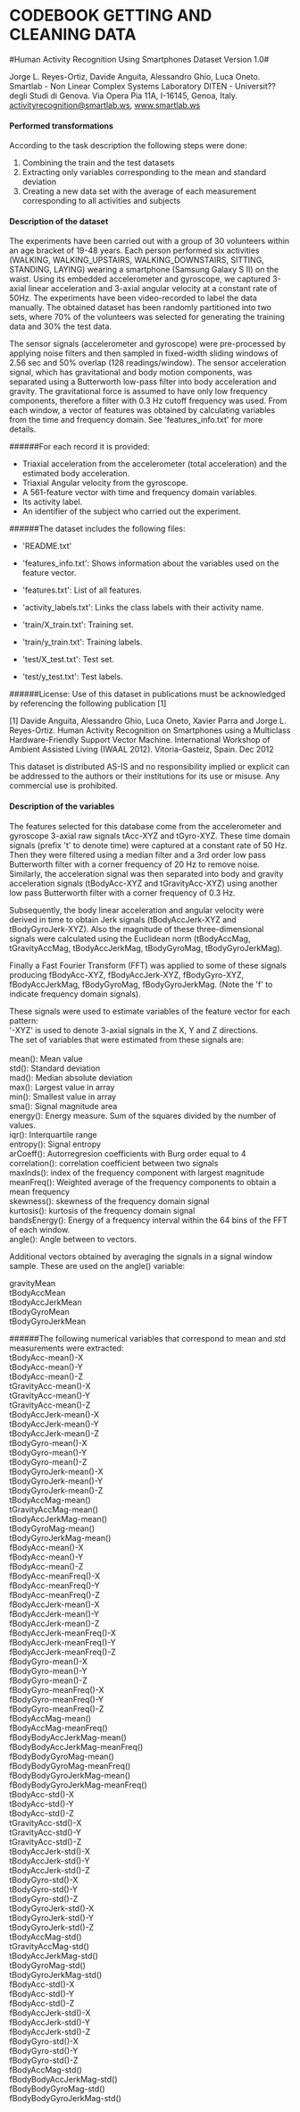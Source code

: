 CODEBOOK
GETTING AND CLEANING DATA
========================================================

#Human Activity Recognition Using Smartphones Dataset Version 1.0#

Jorge L. Reyes-Ortiz, Davide Anguita, Alessandro Ghio, Luca Oneto.
Smartlab - Non Linear Complex Systems Laboratory
DITEN - Universit?? degli Studi di Genova.
Via Opera Pia 11A, I-16145, Genoa, Italy.
activityrecognition@smartlab.ws,
www.smartlab.ws

#### Performed transformations
According to the task description the following steps were done:<br />
1. Combining the train and the test datasets<br />
2. Extracting only variables corresponding to the mean and standard deviation<br />
3. Creating a new data set with the average of each measurement corresponding to all activities and subjects<br />


#### Description of the dataset 

The experiments have been carried out with a group of 30 volunteers within an age bracket of 19-48 years. Each person performed six activities (WALKING, WALKING_UPSTAIRS, WALKING_DOWNSTAIRS, SITTING, STANDING, LAYING) wearing a smartphone (Samsung Galaxy S II) on the waist. Using its embedded accelerometer and gyroscope, we captured 3-axial linear acceleration and 3-axial angular velocity at a constant rate of 50Hz. The experiments have been video-recorded to label the data manually. The obtained dataset has been randomly partitioned into two sets, where 70% of the volunteers was selected for generating the training data and 30% the test data. 

The sensor signals (accelerometer and gyroscope) were pre-processed by applying noise filters and then sampled in fixed-width sliding windows of 2.56 sec and 50% overlap (128 readings/window). The sensor acceleration signal, which has gravitational and body motion components, was separated using a Butterworth low-pass filter into body acceleration and gravity. The gravitational force is assumed to have only low frequency components, therefore a filter with 0.3 Hz cutoff frequency was used. From each window, a vector of features was obtained by calculating variables from the time and frequency domain. See 'features_info.txt' for more details. 

######For each record it is provided:

- Triaxial acceleration from the accelerometer (total acceleration) and the estimated body acceleration.
- Triaxial Angular velocity from the gyroscope. 
- A 561-feature vector with time and frequency domain variables. 
- Its activity label. 
- An identifier of the subject who carried out the experiment.

######The dataset includes the following files:

- 'README.txt'

- 'features_info.txt': Shows information about the variables used on the feature vector.

- 'features.txt': List of all features.

- 'activity_labels.txt': Links the class labels with their activity name.

- 'train/X_train.txt': Training set.

- 'train/y_train.txt': Training labels.

- 'test/X_test.txt': Test set.

- 'test/y_test.txt': Test labels.

######License:
Use of this dataset in publications must be acknowledged by referencing the following publication [1] 

[1] Davide Anguita, Alessandro Ghio, Luca Oneto, Xavier Parra and Jorge L. Reyes-Ortiz. Human Activity Recognition on Smartphones using a Multiclass Hardware-Friendly Support Vector Machine. International Workshop of Ambient Assisted Living (IWAAL 2012). Vitoria-Gasteiz, Spain. Dec 2012

This dataset is distributed AS-IS and no responsibility implied or explicit can be addressed to the authors or their institutions for its use or misuse. Any commercial use is prohibited.



#### Description of the variables ###
The features selected for this database come from the accelerometer and gyroscope 3-axial raw signals tAcc-XYZ and tGyro-XYZ. These time domain signals (prefix 't' to denote time) were captured at a constant rate of 50 Hz. Then they were filtered using a median filter and a 3rd order low pass Butterworth filter with a corner frequency of 20 Hz to remove noise. Similarly, the acceleration signal was then separated into body and gravity acceleration signals (tBodyAcc-XYZ and tGravityAcc-XYZ) using another low pass Butterworth filter with a corner frequency of 0.3 Hz. 

Subsequently, the body linear acceleration and angular velocity were derived in time to obtain Jerk signals (tBodyAccJerk-XYZ and tBodyGyroJerk-XYZ). Also the magnitude of these three-dimensional signals were calculated using the Euclidean norm (tBodyAccMag, tGravityAccMag, tBodyAccJerkMag, tBodyGyroMag, tBodyGyroJerkMag). 

Finally a Fast Fourier Transform (FFT) was applied to some of these signals producing fBodyAcc-XYZ, fBodyAccJerk-XYZ, fBodyGyro-XYZ, fBodyAccJerkMag, fBodyGyroMag, fBodyGyroJerkMag. (Note the 'f' to indicate frequency domain signals). 

These signals were used to estimate variables of the feature vector for each pattern:  
'-XYZ' is used to denote 3-axial signals in the X, Y and Z directions.<br />
The set of variables that were estimated from these signals are: <br />
<br />
mean(): Mean value<br />
std(): Standard deviation<br />
mad(): Median absolute deviation<br /> 
max(): Largest value in array<br />
min(): Smallest value in array<br />
sma(): Signal magnitude area<br />
energy(): Energy measure. Sum of the squares divided by the number of values.<br /> 
iqr(): Interquartile range <br />
entropy(): Signal entropy<br />
arCoeff(): Autorregresion coefficients with Burg order equal to 4<br />
correlation(): correlation coefficient between two signals<br />
maxInds(): index of the frequency component with largest magnitude<br />
meanFreq(): Weighted average of the frequency components to obtain a mean frequency<br />
skewness(): skewness of the frequency domain signal <br />
kurtosis(): kurtosis of the frequency domain signal <br />
bandsEnergy(): Energy of a frequency interval within the 64 bins of the FFT of each window.<br />
angle(): Angle between to vectors.<br />

Additional vectors obtained by averaging the signals in a signal window sample. These are used on the angle() variable:<br />

gravityMean<br />
tBodyAccMean<br />
tBodyAccJerkMean<br />
tBodyGyroMean<br />
tBodyGyroJerkMean<br />

######The following numerical variables that correspond to mean and std measurements were extracted:<br />
tBodyAcc-mean()-X<br />
tBodyAcc-mean()-Y<br />
tBodyAcc-mean()-Z<br />
tGravityAcc-mean()-X<br />
tGravityAcc-mean()-Y<br />
tGravityAcc-mean()-Z<br />
tBodyAccJerk-mean()-X<br />
tBodyAccJerk-mean()-Y<br />
tBodyAccJerk-mean()-Z<br />
tBodyGyro-mean()-X<br />
tBodyGyro-mean()-Y<br />
tBodyGyro-mean()-Z<br />
tBodyGyroJerk-mean()-X<br />
tBodyGyroJerk-mean()-Y<br />
tBodyGyroJerk-mean()-Z<br />
tBodyAccMag-mean()<br />
tGravityAccMag-mean()<br />
tBodyAccJerkMag-mean()<br />
tBodyGyroMag-mean()<br />
tBodyGyroJerkMag-mean()<br />
fBodyAcc-mean()-X<br />
fBodyAcc-mean()-Y<br />
fBodyAcc-mean()-Z<br />
fBodyAcc-meanFreq()-X<br />
fBodyAcc-meanFreq()-Y<br />
fBodyAcc-meanFreq()-Z<br />
fBodyAccJerk-mean()-X<br />
fBodyAccJerk-mean()-Y<br />
fBodyAccJerk-mean()-Z  <br />
fBodyAccJerk-meanFreq()-X<br />
fBodyAccJerk-meanFreq()-Y<br />
fBodyAccJerk-meanFreq()-Z<br />
fBodyGyro-mean()-X<br />
fBodyGyro-mean()-Y<br />
fBodyGyro-mean()-Z<br />
fBodyGyro-meanFreq()-X<br />
fBodyGyro-meanFreq()-Y<br />
fBodyGyro-meanFreq()-Z<br />
fBodyAccMag-mean()<br />
fBodyAccMag-meanFreq()<br />
fBodyBodyAccJerkMag-mean()<br />
fBodyBodyAccJerkMag-meanFreq()<br />
fBodyBodyGyroMag-mean()<br />
fBodyBodyGyroMag-meanFreq()<br />
fBodyBodyGyroJerkMag-mean()<br />
fBodyBodyGyroJerkMag-meanFreq()<br />
tBodyAcc-std()-X<br />
tBodyAcc-std()-Y<br />
tBodyAcc-std()-Z<br />
tGravityAcc-std()-X<br />
tGravityAcc-std()-Y	<br />
tGravityAcc-std()-Z<br />
tBodyAccJerk-std()-X<br />
tBodyAccJerk-std()-Y<br />
tBodyAccJerk-std()-Z<br />
tBodyGyro-std()-X<br />
tBodyGyro-std()-Y<br />
tBodyGyro-std()-Z<br />
tBodyGyroJerk-std()-X<br />
tBodyGyroJerk-std()-Y<br />
tBodyGyroJerk-std()-Z<br />
tBodyAccMag-std()<br />
tGravityAccMag-std()<br />
tBodyAccJerkMag-std()<br />
tBodyGyroMag-std()<br />
tBodyGyroJerkMag-std()<br />
fBodyAcc-std()-X<br />
fBodyAcc-std()-Y<br />
fBodyAcc-std()-Z<br />
fBodyAccJerk-std()-X<br />
fBodyAccJerk-std()-Y<br />
fBodyAccJerk-std()-Z<br />
fBodyGyro-std()-X<br />
fBodyGyro-std()-Y<br />
fBodyGyro-std()-Z<br />
fBodyAccMag-std()<br />
fBodyBodyAccJerkMag-std()<br />
fBodyBodyGyroMag-std()<br />
fBodyBodyGyroJerkMag-std()<br />
